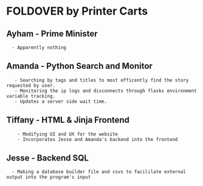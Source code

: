 # FOLDOVER by Printer Carts

## Ayham - Prime Minister <br>
      - Apparently nothing 
## Amanda - Python Search and Monitor <br>
       - Searching by tags and titles to most efficently find the story requested by user. 
       - Monitoring the ip logs and disconnects through flasks environment variable tracking.
       - Updates a server side wait time. 
## Tiffany - HTML & Jinja Frontend <br>
		- Modifying UI and UX for the website 
		- Incorporates Jesse and Amanda's backend into the frontend 
## Jesse - Backend SQL<br>
      - Making a database builder file and csvs to facililate external output into the program's input

